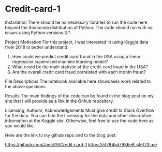 # Credit-card-1

Installation
There should be no necessary libraries to run the code here beyond the Anaconda distribution of Python. The code should run with no issues using Python versions 3.*.

Project Motivation
For this project, I was interested in using Kaggle data from 2018 to better understand:
1.	How could we predict credit card fraud in the USA using a linear regression supervised machine learning model?
2.	What could be the main statistic of the credit card fraud in the USA?
3.	Are the overall credit card fraud correlated with each month fraud?

File Descriptions
The notebook available here showcases work related to the above questions.

Results
The main findings of the code can be found in the blog post on my site that I will provide as a link in the Github repository.

Licensing, Authors, Acknowledgements
Must give credit to Stack Overflow for the data. You can find the Licensing for the data and other descriptive information at the Kaggle site. Otherwise, feel free to use the code here as you would like.

Here are the link to my github repo and to the blog post:

https://github.com/Jamil79/Credit-card-1
https://5f7845d7936e8.site123.me

